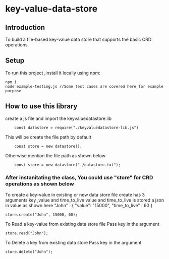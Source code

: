 # key-value-data-store

## Introduction

To build a file-based key-value data store that supports the basic CRD operations.

## Setup

To run this project ,install it locally using npm:

    npm i
    node example-testing.js //Some test cases are covered here for example purpose

## How to use this library

create a js file and import the keyvaluedatastore.lib

        const datastore = require("./keyvaluedatastore-lib.js")

This will be create the file path by default
    
        const store = new datastore();

Otherwise mention the file path as shown below

        const store = new datastore("./datastore.txt");

### After instanitating the class, You could use "store" for CRD operations as shown below

To create a key-value in existing or new data store file
create has 3 arguments key ,value and time_to_live
value and time_to_live is stored a json in value as shown here
        "John" : {
        "value": "15000",
        "time_to_live" : 60
        }

    store.create("John", 15000, 60);

To Read a key-value from existing data store file
Pass key in the argument

    store.read("John");

To Delete a key from existing data store
Pass key in the argument

    store.delete("John");
